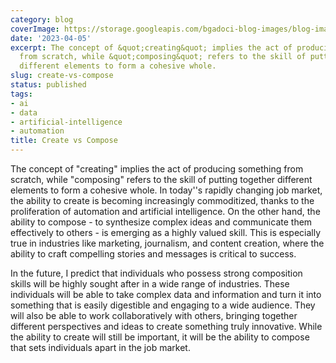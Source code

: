 ```yaml
---
category: blog
coverImage: https://storage.googleapis.com/bgadoci-blog-images/blog-images/images/blog-images/blog-post-images/ragmann22_a_pixar_style_image_of_a_person_composing_an_orchestr_c5458a92-7d2d-4b36-8548-eae6da6a95fc.png
date: '2023-04-05'
excerpt: The concept of &quot;creating&quot; implies the act of producing something
  from scratch, while &quot;composing&quot; refers to the skill of putting together
  different elements to form a cohesive whole.
slug: create-vs-compose
status: published
tags:
- ai
- data
- artificial-intelligence
- automation
title: Create vs Compose
---
```


The concept of "creating" implies the act of producing something from scratch, while "composing" refers to the skill of putting together different elements to form a cohesive whole. In today''s rapidly changing job market, the ability to create is becoming increasingly commoditized, thanks to the proliferation of automation and artificial intelligence. On the other hand, the ability to compose - to synthesize complex ideas and communicate them effectively to others - is emerging as a highly valued skill. This is especially true in industries like marketing, journalism, and content creation, where the ability to craft compelling stories and messages is critical to success.

In the future, I predict that individuals who possess strong composition skills will be highly sought after in a wide range of industries. These individuals will be able to take complex data and information and turn it into something that is easily digestible and engaging to a wide audience. They will also be able to work collaboratively with others, bringing together different perspectives and ideas to create something truly innovative. While the ability to create will still be important, it will be the ability to compose that sets individuals apart in the job market.